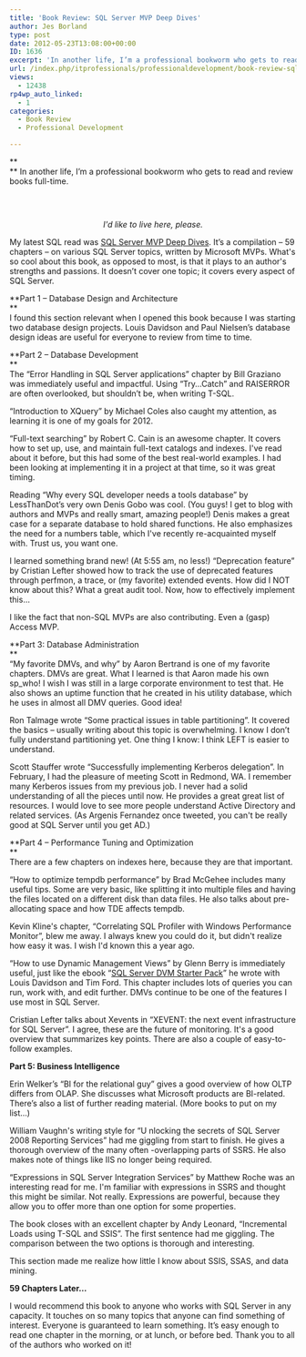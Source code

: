 ```yaml
---
title: 'Book Review: SQL Server MVP Deep Dives'
author: Jes Borland
type: post
date: 2012-05-23T13:08:00+00:00
ID: 1636
excerpt: 'In another life, I’m a professional bookworm who gets to read and review books full-time. My latest SQL read was SQL Server MVP Deep Dives. It’s a compilation – 59 chapters – on various SQL Server topics, written by&hellip;'
url: /index.php/itprofessionals/professionaldevelopment/book-review-sql-server-mvp/
views:
  - 12438
rp4wp_auto_linked:
  - 1
categories:
  - Book Review
  - Professional Development

---
```

**  
** In another life, I’m a professional bookworm who gets to read and review books full-time.

 

<p style="text-align: center;">
  <a href="http://www.flickr.com/photos/kevharb/5466078025/lightbox/"><img src="http://farm6.staticflickr.com/5214/5466078025_a4d247aa50_n.jpg" alt="" /></a>
</p>

<p style="text-align: center;">
  <em>I'd like to live here, please.</em>
</p>

My latest SQL read was [SQL Server MVP Deep Dives][1]. It’s a compilation – 59 chapters – on various SQL Server topics, written by Microsoft MVPs. What's so cool about this book, as opposed to most, is that it plays to an author's strengths and passions. It doesn’t cover one topic; it covers every aspect of SQL Server. 

**Part 1 – Database Design and Architecture   
**    
I found this section relevant when I opened this book because I was starting two database design projects. Louis Davidson and Paul Nielsen’s database design ideas are useful for everyone to review from time to time.

**Part 2 – Database Development   
**    
The “Error Handling in SQL Server applications” chapter by Bill Graziano was immediately useful and impactful. Using “Try…Catch” and RAISERROR are often overlooked, but shouldn’t be, when writing T-SQL. 

“Introduction to XQuery” by Michael Coles also caught my attention, as learning it is one of my goals for 2012.

“Full-text searching” by Robert C. Cain is an awesome chapter. It covers how to set up, use, and maintain full-text catalogs and indexes. I've read about it before, but this had some of the best real-world examples. I had been looking at implementing it in a project at that time, so it was great timing.

Reading “Why every SQL developer needs a tools database” by LessThanDot’s very own Denis Gobo was cool. (You guys! I get to blog with authors and MVPs and really smart, amazing people!) Denis makes a great case for a separate database to hold shared functions. He also emphasizes the need for a numbers table, which I've recently re-acquainted myself with. Trust us, you want one.

I learned something brand new! (At 5:55 am, no less!) “Deprecation feature” by Cristian Lefter showed how to track the use of deprecated features through perfmon, a trace, or (my favorite) extended events. How did I NOT know about this? What a great audit tool. Now, how to effectively implement this…

I like the fact that non-SQL MVPs are also contributing. Even a (gasp) Access MVP.

**Part 3: Database Administration   
**    
“My favorite DMVs, and why” by Aaron Bertrand is one of my favorite chapters. DMVs are great. What I learned is that Aaron made his own sp_who! I wish I was still in a large corporate environment to test that. He also shows an uptime function that he created in his utility database, which he uses in almost all DMV queries. Good idea!

Ron Talmage wrote “Some practical issues in table partitioning”. It covered the basics – usually writing about this topic is overwhelming. I know I don’t fully understand partitioning yet. One thing I know: I think LEFT is easier to understand.

Scott Stauffer wrote “Successfully implementing Kerberos delegation”. In February, I had the pleasure of meeting Scott in Redmond, WA. I remember many Kerberos issues from my previous job. I never had a solid understanding of all the pieces until now. He provides a great great list of resources. I would love to see more people understand Active Directory and related services. (As Argenis Fernandez once tweeted, you can't be really good at SQL Server until you get AD.) 

**Part 4 – Performance Tuning and Optimization   
**    
There are a few chapters on indexes here, because they are that important.

“How to optimize tempdb performance” by Brad McGehee includes many useful tips. Some are very basic, like splitting it into multiple files and having the files located on a different disk than data files. He also talks about pre-allocating space and how TDE affects tempdb.

Kevin Kline's chapter, “Correlating SQL Profiler with Windows Performance Monitor”, blew me away. I always knew you could do it, but didn't realize how easy it was. I wish I'd known this a year ago. 

“How to use Dynamic Management Views” by Glenn Berry is immediately useful, just like the ebook “[SQL Server DVM Starter Pack][2]” he wrote with Louis Davidson and Tim Ford. This chapter includes lots of queries you can run, work with, and edit further. DMVs continue to be one of the features I use most in SQL Server.

Cristian Lefter talks about Xevents in “XEVENT: the next event infrastructure for SQL Server”. I agree, these are the future of monitoring. It's a good overview that summarizes key points. There are also a couple of easy-to-follow examples.

**Part 5: Business Intelligence** 

Erin Welker’s “BI for the relational guy” gives a good overview of how OLTP differs from OLAP. She discusses what Microsoft products are BI-related. There’s also a list of further reading material. (More books to put on my list…)

William Vaughn's writing style for “U nlocking the secrets of SQL Server 2008 Reporting Services” had me giggling from start to finish. He gives a thorough overview of the many often -overlapping parts of SSRS. He also makes note of things like IIS no longer being required. 

“Expressions in SQL Server Integration Services” by Matthew Roche was an interesting read for me. I'm familiar with expressions in SSRS and thought this might be similar. Not really. Expressions are powerful, because they allow you to offer more than one option for some properties.

The book closes with an excellent chapter by Andy Leonard, “Incremental Loads using T-SQL and SSIS”. The first sentence had me giggling. The comparison between the two options is thorough and interesting.

This section made me realize how little I know about SSIS, SSAS, and data mining.

**59 Chapters Later…** 

I would recommend this book to anyone who works with SQL Server in any capacity. It touches on so many topics that anyone can find something of interest. Everyone is guaranteed to learn something. It’s easy enough to read one chapter in the morning, or at lunch, or before bed. Thank you to all of the authors who worked on it!

 [1]: http://manning.com/nielsen/
 [2]: http://www.red-gate.com/products/dba/sql-monitor/entrypage/dmv?utm_source=bradmcgehee&utm_medium=banner&utm_content=dmv_201007&utm_campaign=sqlresponse